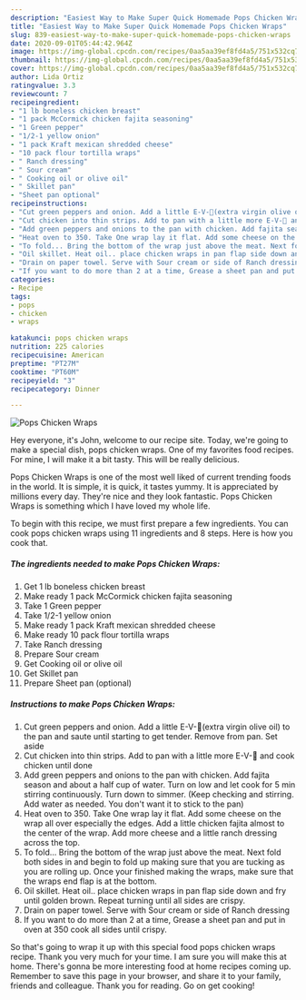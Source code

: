 ```yaml
---
description: "Easiest Way to Make Super Quick Homemade Pops Chicken Wraps"
title: "Easiest Way to Make Super Quick Homemade Pops Chicken Wraps"
slug: 839-easiest-way-to-make-super-quick-homemade-pops-chicken-wraps
date: 2020-09-01T05:44:42.964Z
image: https://img-global.cpcdn.com/recipes/0aa5aa39ef8fd4a5/751x532cq70/pops-chicken-wraps-recipe-main-photo.jpg
thumbnail: https://img-global.cpcdn.com/recipes/0aa5aa39ef8fd4a5/751x532cq70/pops-chicken-wraps-recipe-main-photo.jpg
cover: https://img-global.cpcdn.com/recipes/0aa5aa39ef8fd4a5/751x532cq70/pops-chicken-wraps-recipe-main-photo.jpg
author: Lida Ortiz
ratingvalue: 3.3
reviewcount: 7
recipeingredient:
- "1 lb boneless chicken breast"
- "1 pack McCormick chicken fajita seasoning"
- "1 Green pepper"
- "1/2-1 yellow onion"
- "1 pack Kraft mexican shredded cheese"
- "10 pack flour tortilla wraps"
- " Ranch dressing"
- " Sour cream"
- " Cooking oil or olive oil"
- " Skillet pan"
- "Sheet pan optional"
recipeinstructions:
- "Cut green peppers and onion. Add a little E-V-👀(extra virgin olive oil) to the pan and saute until starting to get tender. Remove from pan. Set aside"
- "Cut chicken into thin strips. Add to pan with a little more E-V-👀 and cook chicken until done"
- "Add green peppers and onions to the pan with chicken. Add fajita season and about a half cup of water. Turn on low and let cook for 5 min stirring continuously. Turn down to simmer. (Keep checking and stirring. Add water as needed. You don&#39;t want it to stick to the pan)"
- "Heat oven to 350. Take One wrap lay it flat. Add some cheese on the wrap all over especially the edges. Add a little chicken fajita almost to the center of the wrap. Add more cheese and a little ranch dressing across the top."
- "To fold... Bring the bottom of the wrap just above the meat. Next fold both sides in and begin to fold up making sure that you are tucking as you are rolling up. Once your finished making the wraps, make sure that the wraps end flap is at the bottom."
- "Oil skillet. Heat oil.. place chicken wraps in pan flap side down and fry until golden brown. Repeat turning until all sides are crispy."
- "Drain on paper towel. Serve with Sour cream or side of Ranch dressing"
- "If you want to do more than 2 at a time, Grease a sheet pan and put in oven at 350 cook all sides until crispy."
categories:
- Recipe
tags:
- pops
- chicken
- wraps

katakunci: pops chicken wraps 
nutrition: 225 calories
recipecuisine: American
preptime: "PT27M"
cooktime: "PT60M"
recipeyield: "3"
recipecategory: Dinner

---
```



![Pops Chicken Wraps](https://img-global.cpcdn.com/recipes/0aa5aa39ef8fd4a5/751x532cq70/pops-chicken-wraps-recipe-main-photo.jpg)

Hey everyone, it's John, welcome to our recipe site. Today, we're going to make a special dish, pops chicken wraps. One of my favorites food recipes. For mine, I will make it a bit tasty. This will be really delicious.



Pops Chicken Wraps is one of the most well liked of current trending foods in the world. It is simple, it is quick, it tastes yummy. It is appreciated by millions every day. They're nice and they look fantastic. Pops Chicken Wraps is something which I have loved my whole life.


To begin with this recipe, we must first prepare a few ingredients. You can cook pops chicken wraps using 11 ingredients and 8 steps. Here is how you cook that.

<!--inarticleads1-->

##### The ingredients needed to make Pops Chicken Wraps:

1. Get 1 lb boneless chicken breast
1. Make ready 1 pack McCormick chicken fajita seasoning
1. Take 1 Green pepper
1. Take 1/2-1 yellow onion
1. Make ready 1 pack Kraft mexican shredded cheese
1. Make ready 10 pack flour tortilla wraps
1. Take  Ranch dressing
1. Prepare  Sour cream
1. Get  Cooking oil or olive oil
1. Get  Skillet pan
1. Prepare Sheet pan (optional)




<!--inarticleads2-->

##### Instructions to make Pops Chicken Wraps:

1. Cut green peppers and onion. Add a little E-V-👀(extra virgin olive oil) to the pan and saute until starting to get tender. Remove from pan. Set aside
1. Cut chicken into thin strips. Add to pan with a little more E-V-👀 and cook chicken until done
1. Add green peppers and onions to the pan with chicken. Add fajita season and about a half cup of water. Turn on low and let cook for 5 min stirring continuously. Turn down to simmer. (Keep checking and stirring. Add water as needed. You don&#39;t want it to stick to the pan)
1. Heat oven to 350. Take One wrap lay it flat. Add some cheese on the wrap all over especially the edges. Add a little chicken fajita almost to the center of the wrap. Add more cheese and a little ranch dressing across the top.
1. To fold... Bring the bottom of the wrap just above the meat. Next fold both sides in and begin to fold up making sure that you are tucking as you are rolling up. Once your finished making the wraps, make sure that the wraps end flap is at the bottom.
1. Oil skillet. Heat oil.. place chicken wraps in pan flap side down and fry until golden brown. Repeat turning until all sides are crispy.
1. Drain on paper towel. Serve with Sour cream or side of Ranch dressing
1. If you want to do more than 2 at a time, Grease a sheet pan and put in oven at 350 cook all sides until crispy.




So that's going to wrap it up with this special food pops chicken wraps recipe. Thank you very much for your time. I am sure you will make this at home. There's gonna be more interesting food at home recipes coming up. Remember to save this page in your browser, and share it to your family, friends and colleague. Thank you for reading. Go on get cooking!
